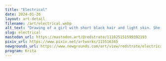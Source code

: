 ```yaml
---
title: "Electrical"
date: 2024-01-26
layout: art-detail
filename: /art/electrical.webp
alt_text: "Drawing of a girl with short black hair and light skin. She is wearing dark red glasses and small circular earrings. She is wearing a bluish-green shirt that reads \"EE\". Also on her person is baggy pants and a partially obscured soldering iron in her left hand."
slug: electrical
mastodon_url: https://mastodon.art/@redstrate/111825151599392193
pixiv_url: https://www.pixiv.net/artworks/115516345
newgrounds_url: https://www.newgrounds.com/art/view/redstrate/electrical
program: Krita
---
```

